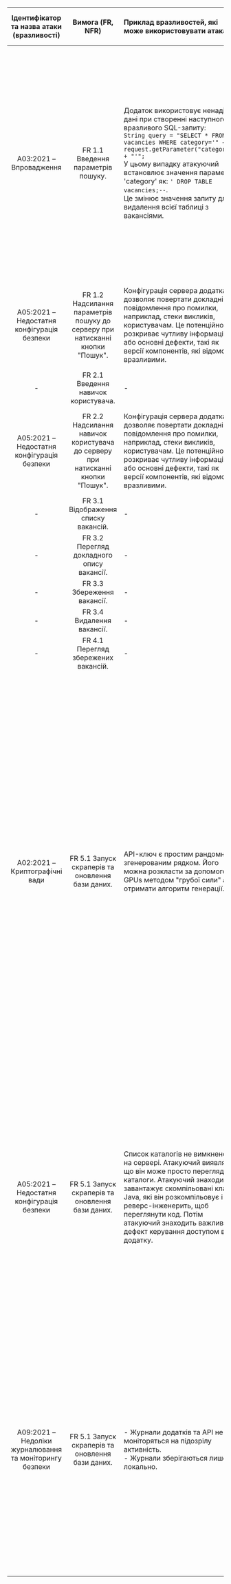 |Ідентифікатор та назва атаки (вразливості)|Вимога (FR, NFR)|Приклад вразливостей, які може використовувати атака|Приклад запобігання успішної реалізації атаки|
|:---:|:---:|:---|:---|
|A03:2021 – Впровадження|FR 1.1 Введення параметрів пошуку.|Додаток використовує ненадійні дані при створенні наступного вразливого SQL-запиту:<br>```String query = "SELECT * FROM vacancies WHERE category='" + request.getParameter("category") + "'";```<br>У цьому випадку атакуючий встановлює значення параметра 'category' як: ```' DROP TABLE vacancies;--```.<br>Це змінює значення запиту для видалення всієї таблиці з вакансіями.|- Використовуйте позитивну перевірку введення на серверному боці. Це не є повним захистом, оскільки багато додатків потребують спеціальних символів, таких як текстові області або API для мобільних додатків.<br>- Для будь-яких залишкових динамічних запитів видаляйте спеціальні символи, використовуючи конкретний синтаксис екранування для цього інтерпретатора.|
|A05:2021 – Недостатня конфігурація безпеки|FR 1.2 Надсилання параметрів пошуку до серверу при натисканні кнопки "Пошук".|Конфігурація сервера додатка дозволяє повертати докладні повідомлення про помилки, наприклад, стеки викликів, користувачам. Це потенційно розкриває чутливу інформацію або основні дефекти, такі як версії компонентів, які відомо є вразливими.|- Обробка помилок не повинна розкривати стеки викликів або інші надто інформативні повідомлення про помилки користувачам.|
|-|FR 2.1 Введення навичок користувача.|-|-|
|A05:2021 – Недостатня конфігурація безпеки|FR 2.2 Надсилання навичок користувача до серверу при натисканні кнопки "Пошук".|Конфігурація сервера додатка дозволяє повертати докладні повідомлення про помилки, наприклад, стеки викликів, користувачам. Це потенційно розкриває чутливу інформацію або основні дефекти, такі як версії компонентів, які відомо є вразливими.|- Обробка помилок не повинна розкривати стеки викликів або інші надто інформативні повідомлення про помилки користувачам.|
|-|FR 3.1 Відображення списку вакансій.|-|-|
|-|FR 3.2 Перегляд докладного опису вакансії.|-|-|
|-|FR 3.3 Збереження вакансії.|-|-|
|-|FR 3.4 Видалення вакансії.|-|-|
|-|FR 4.1 Перегляд збережених вакансій.|-|-|
|A02:2021 – Криптографічні вади|FR 5.1 Запуск скраперів та оновлення бази даних.|API-ключ є простим рандомно згенерованим рядком. Його можна розкласти за допомогою GPUs методом "грубої сили" або отримати алгоритм генерації.|- Переконайтеся, що встановлені актуальні і надійні стандартні алгоритми, протоколи і ключі; використовуйте належне управління ключами.<br>- Ключі повинні бути генеровані криптографічно випадково та зберігатися в пам'яті у вигляді байтових масивів. Якщо використовується пароль, то його необхідно перетворити в ключ за допомогою відповідної функції отримання ключа на основі пароля.<br>- Переконайтеся, що для відповідних випадків використовується криптографічно випадкова випадковість і її не було засіяно передбачуваним способом або з низькою ентропією. Більшість сучасних API не потребують від розробника засівання CSPRNG для забезпечення безпеки.|
|A05:2021 – Недостатня конфігурація безпеки|FR 5.1 Запуск скраперів та оновлення бази даних.|Список каталогів не вимкнено на сервері. Атакуючий виявляє, що він може просто переглядати каталоги. Атакуючий знаходить і завантажує скомпільовані класи Java, які він розкомпільовує і реверс-інженерить, щоб переглянути код. Потім атакуючий знаходить важливий дефект керування доступом в додатку.|- Мінімальна платформа без непотрібних функцій, компонентів, документації і прикладів. Видаляйте непотрібні функції та фреймворки, які не використовуються, або не встановлюйте їх.<br> - Сегментована архітектура додатку забезпечує ефективне та безпечне розділення між компонентами або орендаторами, за допомогою сегментації, контейнеризації або груп безпеки хмарних обчислень (ACLs).|
|A09:2021 – Недоліки журналювання та моніторингу безпеки|FR 5.1 Запуск скраперів та оновлення бази даних.|- Журнали додатків та API не моніторяться на підозрілу активність.<br>- Журнали зберігаються лише локально.|- Переконайтеся, що всі помилки входу, контролю доступу та валідації введення на серверному боці можуть бути зареєстровані з достатнім контекстом користувача для ідентифікації підозрілих або зловмисних облікових записів та зберігаються довго, щоб забезпечити затриману аналітику.<br>- Переконайтеся, що дані журналу кодуються правильно, щоб запобігти внескам або атакам на системи журналювання або моніторингу.|